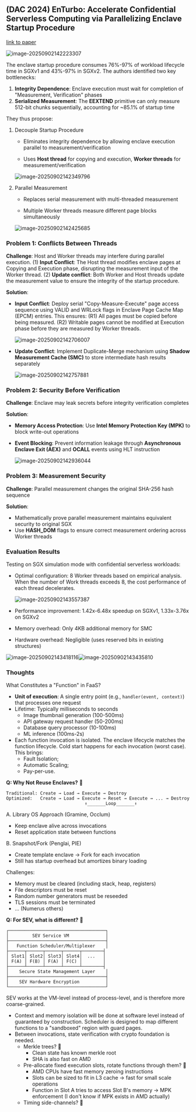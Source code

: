 ## (DAC 2024) EnTurbo: Accelerate Confidential Serverless Computing via Parallelizing Enclave Startup Procedure

[link to paper](https://dl.acm.org/doi/10.1145/3649329.3658492)

![image-20250902142223307](./assets/image-20250902142223307.png)

The enclave startup procedure consumes 76%-97% of workload lifecycle time in SGXv1 and 43%-97% in SGXv2. The authors identified two key bottlenecks:

1. **Integrity Dependence**: Enclave execution must wait for completion of "Measurement, Verification" phases
2. **Serialized Measurement**: The **EEXTEND** primitive can only measure 512-bit chunks sequentially, accounting for ~85.1% of startup time

They thus propose:

1. Decouple Startup Procedure

   - Eliminates integrity dependence by allowing enclave execution parallel to measurement/verification

   - Uses **Host thread** for copying and execution, **Worker threads** for measurement/verification

   ![image-20250902142349796](./assets/image-20250902142349796.png)

2. Parallel Measurement

   - Replaces serial measurement with multi-threaded measurement

   - Multiple Worker threads measure different page blocks simultaneously

   ![image-20250902142425685](./assets/image-20250902142425685.png)

### Problem 1: Conflicts Between Threads

**Challenge**: Host and Worker threads may interfere during parallel execution. (1) **Input Conflict**: The Host thread modifies enclave pages at Copying and Execution phase, disrupting the measurement input of the Worker thread. (2) **Update conflict**: Both Worker and Host threads update the measurement value to ensure the integrity of the startup procedure.

**Solution**:

- **Input Conflict**: Deploy serial "Copy-Measure-Execute" page access sequence using VALID and WRLock flags in Enclave Page Cache Map (EPCM) entries. This ensures: (R1) All pages must be copied before being measured. (R2) Writable pages cannot be modified at Execution phase before they are measured by Worker threads.

  ![image-20250902142706007](./assets/image-20250902142706007.png)

- **Update Conflict**: Implement Duplicate-Merge mechanism using **Shadow Measurement Cache (SMC)** to store intermediate hash results separately

  ![image-20250902142757881](./assets/image-20250902142757881.png)

### Problem 2: Security Before Verification

**Challenge**: Enclave may leak secrets before integrity verification completes

**Solution**:

- **Memory Access Protection**: Use **Intel Memory Protection Key (MPK)** to block write-out operations

- **Event Blocking**: Prevent information leakage through **Asynchronous Enclave Exit (AEX)** and **OCALL** events using HLT instruction

  ![image-20250902142936044](./assets/image-20250902142936044.png)

### Problem 3: Measurement Security

**Challenge**: Parallel measurement changes the original SHA-256 hash sequence

**Solution**:

- Mathematically prove parallel measurement maintains equivalent security to original SGX
- Use **HASH_DOM** flags to ensure correct measurement ordering across Worker threads

### Evaluation Results

Testing on SGX simulation mode with confidential serverless workloads:

- Optimal configuration: 8 Worker threads based on empirical analysis. When the number of Work threads exceeds 8, the cost performance of each thread decelerates.

  ![image-20250902143557387](./assets/image-20250902143557387.png)

- Performance improvement: 1.42x-6.48x speedup on SGXv1, 1.33x-3.76x on SGXv2

- Memory overhead: Only 4KB additional memory for SMC

- Hardware overhead: Negligible (uses reserved bits in existing structures)

![image-20250902143418116](./assets/image-20250902143418116.png)![image-20250902143435810](./assets/image-20250902143435810.png)

### Thoughts

What Constitutes a "Function" in FaaS?

- **Unit of execution**: A single entry point (e.g., `handler(event, context)`) that processes one request
- Lifetime: Typically milliseconds to seconds
  - Image thumbnail generation (100-500ms)
  - API gateway request handler (50-200ms)
  - Database query processor (10-100ms)
  - ML inference (100ms-2s)
- Each function invocation is isolated. The enclave lifecycle matches the function lifecycle. Cold start happens for each invocation (worst case). This brings:
  - Fault Isolation;
  - Automatic Scaling;
  - Pay-per-use.

**Q: Why Not Reuse Enclaves?** 🤔 

```
Traditional: Create → Load → Execute → Destroy
Optimized:   Create → Load → Execute → Reset → Execute → ... → Destroy
                              ↑_______Loop_______↑
```

A. Library OS Approach (Gramine, Occlum)

- Keep enclave alive across invocations
- Reset application state between functions

B. Snapshot/Fork (Penglai, PIE)

- Create template enclave -> Fork for each invocation
- Still has startup overhead but amortizes binary loading

Challenges:

- Memory must be cleared (including stack, heap, registers)
- File descriptors must be reset
- Random number generators must be reseeded
- TLS sessions must be terminated
- ... (Numerus others)

**Q: For SEV, what is different?** 🤔

```
┌─────────────────────────────────────┐
│         SEV Service VM              │
├─────────────────────────────────────┤
│   Function Scheduler/Multiplexer    │
├──────┬──────┬──────┬──────┬────────┤
│ Slot1│ Slot2│ Slot3│ Slot4│  ...   │
│ F(A) │ F(B) │ F(A) │ F(C) │        │
├──────┴──────┴──────┴──────┴────────┤
│    Secure State Management Layer    │
├─────────────────────────────────────┤
│    SEV Hardware Encryption          │
└─────────────────────────────────────┘
```

SEV works at the VM-level instead of process-level, and is therefore more coarse-grained.

- Context and memory isolation will be done at software level instead of guaranteed by construction. Scheduler is designed to map different functions to a "sandboxed" region with guard pages.
- Between invocations, state verification with crypto foundation is needed.
  - Merkle trees? 🤔
    - Clean state has known merkle root
    - SHA is also fast on AMD
  - Pre-allocate fixed execution slots, rotate functions through them? 🤔
    - AMD CPUs have fast memory zeroing instructions
    - Slots can be sized to fit in L3 cache -> fast for small scale operations
    - Function in Slot A tries to access Slot B's memory -> MPK enforcement (I don't know if MPK exists in AMD actually)
  - Timing side-channels? 🤔